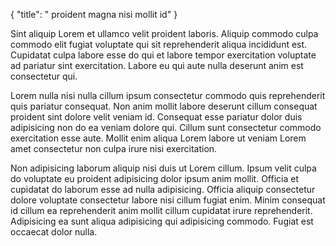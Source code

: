 {
  "title": " proident magna nisi mollit id"
}

Sint aliquip Lorem et ullamco velit proident laboris. Aliquip commodo culpa commodo elit fugiat voluptate qui sit reprehenderit aliqua incididunt est. Cupidatat culpa labore esse do qui et labore tempor exercitation voluptate ad pariatur sint exercitation. Labore eu qui aute nulla deserunt anim est consectetur qui.

Lorem nulla nisi nulla cillum ipsum consectetur commodo quis reprehenderit quis pariatur consequat. Non anim mollit labore deserunt cillum consequat proident sint dolore velit veniam id. Consequat esse pariatur dolor duis adipisicing non do ea veniam dolore qui. Cillum sunt consectetur commodo exercitation esse aute. Mollit enim aliqua Lorem labore ut veniam Lorem amet consectetur non culpa irure nisi exercitation.

Non adipisicing laborum aliquip nisi duis ut Lorem cillum. Ipsum velit culpa do voluptate eu proident adipisicing dolor ipsum anim mollit. Officia et cupidatat do laborum esse ad nulla adipisicing. Officia aliquip consectetur dolore voluptate consectetur labore nisi cillum fugiat enim. Minim consequat id cillum ea reprehenderit anim mollit cillum cupidatat irure reprehenderit. Adipisicing ea sunt aliqua adipisicing qui adipisicing commodo. Fugiat est occaecat dolor nulla.